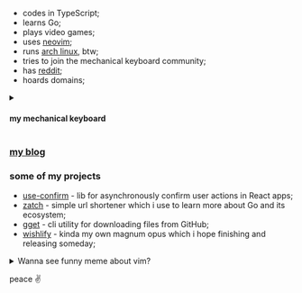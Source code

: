 - codes in TypeScript;
- learns Go;
- plays video games;
- uses [neovim](https://github.com/neovim/neovim);
- runs [arch linux](https://archlinux.org/), btw;
- tries to join the mechanical keyboard community;
- has [reddit](https://www.reddit.com/user/daniil-tsivinsky);
- hoards domains;

<details>
  <summary><h4>my mechanical keyboard</h4></summary>

Akko ACR Pro Alice Plus

  <img src="./keyboard.jpg" alt="keyboard should be here" />
</details>

### [my blog](https://tsivinsky.com/blog)

### some of my projects

- [use-confirm](https://github.com/tsivinsky/use-confirm) - lib for asynchronously confirm user actions in React apps;
- [zatch](https://github.com/tsivinsky/zatch) - simple url shortener which i use to learn more about Go and its ecosystem;
- [gget](https://github.com/tsivinsky/gget) - cli utility for downloading files from GitHub;
- [wishlify](https://github.com/tsivinsky/wishlify) - kinda my own magnum opus which i hope finishing and releasing someday;

<details>
  <summary>Wanna see funny meme about vim?</summary>
  <img src="https://fileasy.ru/vim.png" alt="vim meme" />
</details>

peace ✌️

